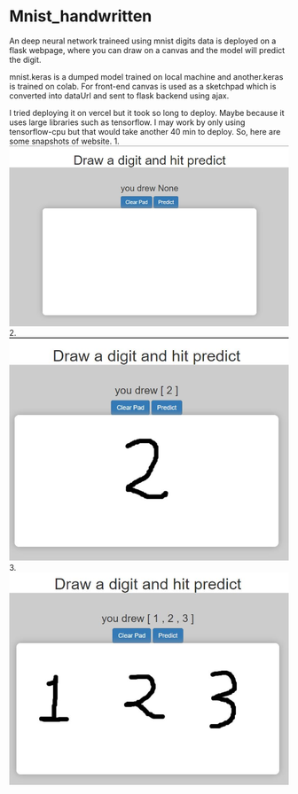 # Mnist_handwritten
An deep neural network traineed using mnist digits data is deployed on a flask webpage, where you can draw on a canvas and the model will predict the digit.

mnist.keras is a dumped model trained on local machine and another.keras is trained on colab. For front-end canvas is used as a sketchpad which is converted into dataUrl and sent to flask backend using ajax.

I tried deploying it on vercel but it took so long to deploy. Maybe because it uses large libraries such as tensorflow. I may work by only using tensorflow-cpu but that would take another 40 min to deploy. So, here are some snapshots of website.
1.
![screenshot](pic1.JPG)
2.
![screenshot](pic2.JPG)
3.
![screenshot](pic3.JPG)